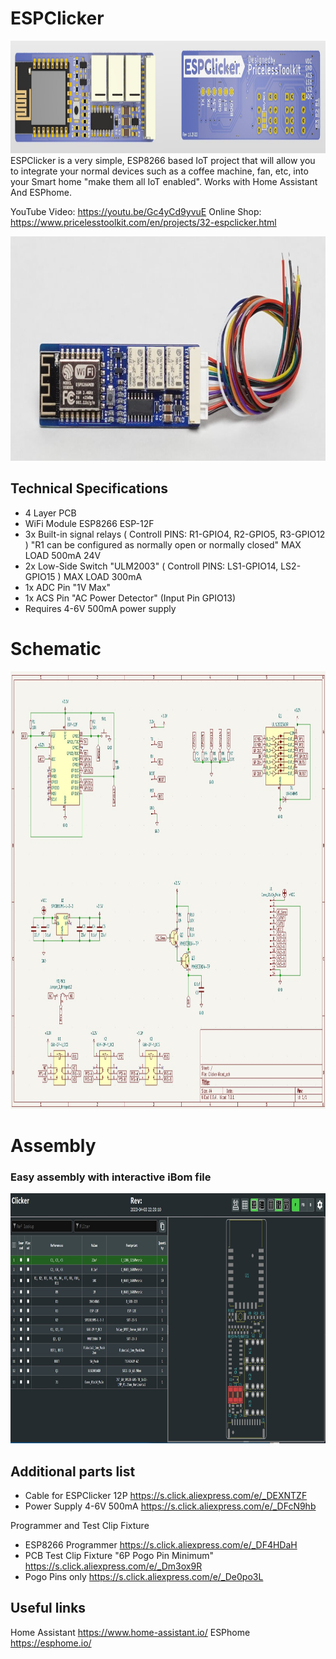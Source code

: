 # ESPClicker 
<img src="https://raw.githubusercontent.com/PricelessToolkit/ESPClicker/main/img/3D.jpg" width="1000" height="180" />
ESPClicker is a very simple, ESP8266 based IoT project that will allow you to integrate your normal devices such as a coffee machine, fan, etc, into your Smart home "make them all IoT enabled". Works with Home Assistant And ESPhome.

YouTube Video: https://youtu.be/Gc4yCd9yvuE
Online Shop: https://www.pricelesstoolkit.com/en/projects/32-espclicker.html



<img src="https://raw.githubusercontent.com/PricelessToolkit/ESPClicker/main/img/ESPClicker.jpg" width="800" height="359" />

## Technical Specifications
* 4 Layer PCB
* WiFi Module ESP8266 ESP-12F
* 3x Built-in signal relays ( Controll PINS: R1-GPIO4, R2-GPIO5, R3-GPIO12 ) "R1 can be configured as normally open or normally closed" MAX LOAD 500mA 24V
* 2x Low-Side Switch "ULM2003" ( Controll PINS: LS1-GPIO14, LS2-GPIO15 ) MAX LOAD 300mA
* 1x ADC Pin "1V Max"
* 1x ACS Pin "AC Power Detector" (Input Pin GPIO13)
* Requires 4-6V 500mA power supply

# Schematic
<img src="https://raw.githubusercontent.com/PricelessToolkit/ESPClicker/main/img/Schematic.jpg" width="1000" height="700" />

# Assembly
### Easy assembly with interactive iBom file
<img src="https://raw.githubusercontent.com/PricelessToolkit/ESPClicker/main/img/Interactiv_HTML_Boom.jpg" width="1000" height="400" />

## Additional parts list
* Cable for ESPClicker 12P https://s.click.aliexpress.com/e/_DEXNTZF
* Power Supply 4-6V 500mA https://s.click.aliexpress.com/e/_DFcN9hb

Programmer and Test Clip Fixture
* ESP8266 Programmer https://s.click.aliexpress.com/e/_DF4HDaH
* PCB Test Clip Fixture  "6P Pogo Pin Minimum" https://s.click.aliexpress.com/e/_Dm3ox9R
* Pogo Pins only https://s.click.aliexpress.com/e/_De0po3L


## Useful links
Home Assistant https://www.home-assistant.io/
ESPhome https://esphome.io/

